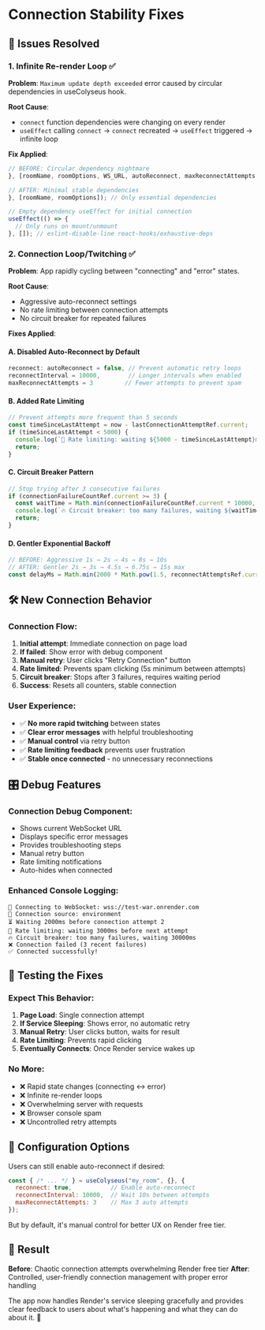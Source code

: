 # Connection Stability Fixes

## 🚨 Issues Resolved

### 1. **Infinite Re-render Loop** ✅
**Problem**: `Maximum update depth exceeded` error caused by circular dependencies in useColyseus hook.

**Root Cause**: 
- `connect` function dependencies were changing on every render
- `useEffect` calling `connect` → `connect` recreated → `useEffect` triggered → infinite loop

**Fix Applied**:
```javascript
// BEFORE: Circular dependency nightmare
}, [roomName, roomOptions, WS_URL, autoReconnect, maxReconnectAttempts, wsConfig.source, connect, cleanup]);

// AFTER: Minimal stable dependencies
}, [roomName, roomOptions]); // Only essential dependencies

// Empty dependency useEffect for initial connection
useEffect(() => {
  // Only runs on mount/unmount
}, []); // eslint-disable-line react-hooks/exhaustive-deps
```

### 2. **Connection Loop/Twitching** ✅
**Problem**: App rapidly cycling between "connecting" and "error" states.

**Root Cause**:
- Aggressive auto-reconnect settings
- No rate limiting between connection attempts
- No circuit breaker for repeated failures

**Fixes Applied**:

#### **A. Disabled Auto-Reconnect by Default**
```javascript
reconnect: autoReconnect = false, // Prevent automatic retry loops
reconnectInterval = 10000,        // Longer intervals when enabled
maxReconnectAttempts = 3         // Fewer attempts to prevent spam
```

#### **B. Added Rate Limiting**
```javascript
// Prevent attempts more frequent than 5 seconds
const timeSinceLastAttempt = now - lastConnectionAttemptRef.current;
if (timeSinceLastAttempt < 5000) {
  console.log(`🚫 Rate limiting: waiting ${5000 - timeSinceLastAttempt}ms`);
  return;
}
```

#### **C. Circuit Breaker Pattern**
```javascript
// Stop trying after 3 consecutive failures
if (connectionFailureCountRef.current >= 3) {
  const waitTime = Math.min(connectionFailureCountRef.current * 10000, 60000);
  console.log(`🔥 Circuit breaker: too many failures, waiting ${waitTime}ms`);
  return;
}
```

#### **D. Gentler Exponential Backoff**
```javascript
// BEFORE: Aggressive 1s → 2s → 4s → 8s → 10s
// AFTER: Gentler 2s → 3s → 4.5s → 6.75s → 15s max
const delayMs = Math.min(2000 * Math.pow(1.5, reconnectAttemptsRef.current), 15000);
```

## 🛠️ New Connection Behavior

### **Connection Flow**:
1. **Initial attempt**: Immediate connection on page load
2. **If failed**: Show error with debug component
3. **Manual retry**: User clicks "Retry Connection" button
4. **Rate limited**: Prevents spam clicking (5s minimum between attempts)
5. **Circuit breaker**: Stops after 3 failures, requires waiting period
6. **Success**: Resets all counters, stable connection

### **User Experience**:
- ✅ **No more rapid twitching** between states
- ✅ **Clear error messages** with helpful troubleshooting
- ✅ **Manual control** via retry button
- ✅ **Rate limiting feedback** prevents user frustration
- ✅ **Stable once connected** - no unnecessary reconnections

## 🎛️ Debug Features

### **Connection Debug Component**:
- Shows current WebSocket URL
- Displays specific error messages
- Provides troubleshooting steps
- Manual retry button
- Rate limiting notifications
- Auto-hides when connected

### **Enhanced Console Logging**:
```
🔗 Connecting to WebSocket: wss://test-war.onrender.com
📡 Connection source: environment
⏳ Waiting 2000ms before connection attempt 2
🚫 Rate limiting: waiting 3000ms before next attempt
🔥 Circuit breaker: too many failures, waiting 30000ms
❌ Connection failed (3 recent failures)
✅ Connected successfully!
```

## 🧪 Testing the Fixes

### **Expect This Behavior**:

1. **Page Load**: Single connection attempt
2. **If Service Sleeping**: Shows error, no automatic retry
3. **Manual Retry**: User clicks button, waits for result
4. **Rate Limiting**: Prevents rapid clicking
5. **Eventually Connects**: Once Render service wakes up

### **No More**:
- ❌ Rapid state changes (connecting ↔ error)
- ❌ Infinite re-render loops
- ❌ Overwhelming server with requests
- ❌ Browser console spam
- ❌ Uncontrolled retry attempts

## 🔧 Configuration Options

Users can still enable auto-reconnect if desired:

```javascript
const { /* ... */ } = useColyseus("my_room", {}, {
  reconnect: true,           // Enable auto-reconnect
  reconnectInterval: 10000,  // Wait 10s between attempts
  maxReconnectAttempts: 3    // Max 3 auto attempts
});
```

But by default, it's manual control for better UX on Render free tier.

## 🎯 Result

**Before**: Chaotic connection attempts overwhelming Render free tier
**After**: Controlled, user-friendly connection management with proper error handling

The app now handles Render's service sleeping gracefully and provides clear feedback to users about what's happening and what they can do about it. 🚀
